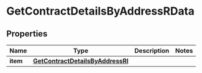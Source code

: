 

# GetContractDetailsByAddressRData


## Properties

Name | Type | Description | Notes
------------ | ------------- | ------------- | -------------
**item** | [**GetContractDetailsByAddressRI**](GetContractDetailsByAddressRI.md) |  | 



